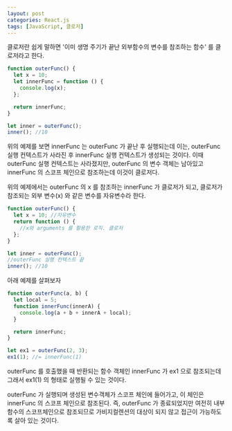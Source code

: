 ```yaml
---
layout: post
categories: React.js
tags: [JavaScript, 클로저]
---
```


클로저란 쉽게 말하면 '이미 생명 주기가 끝난 외부함수의 변수를 참조하는 함수' 를 클로저라고 한다.

```js
function outerFunc() {
  let x = 10;
  let innerFunc = function () {
    console.log(x);
  };

  return innerFunc;
}

let inner = outerFunc();
inner(); //10
```

위의 예제를 보면 innerFunc 는 outerFunc 가 끝난 후 실행되는데 이는, outerFunc 실행 컨텍스트가 사라진 후 innerFunc 실행 컨텍스트가 생성되는 것이다.
이때 outerFunc 실행 컨텍스트는 사라졌지만, outerFunc 의 변수 객체는 남아있고 innerFunc 의 스코프 체인으로 참조하는데 이것이 클로저다.

위의 예제에서는 outerFunc 의 x 를 참조하는 innerFunc 가 클로저가 되고, 클로저가 참조되는 외부 변수(x) 와 같은 변수를 자유변수라 한다.

```js
function outerFunc() {
  let x = 10; //자유변수
  return function () {
    //x와 arguments 를 활용한 로직. 클로저
  };
}

let inner = outerFunc();
//outerFunc 실행 컨텍스트 끝
inner(); //10
```

아래 예제를 살펴보자

```js
function outerFunc(a, b) {
  let local = 5;
  function innerFunc(innerA) {
    console.log(a + b + innerA + local);
  }

  return innerFunc;
}

let ex1 = outerFunc(2, 3);
ex1(1); //= innerFunc(1)
```

outerFunc 를 호출했을 때 반환되는 함수 객체인 innerFunc 가 ex1 으로 참조되는데 그래서 ex1(1) 의 형태로 실행될 수 있는 것이다.

outerFunc 가 실행되며 생성된 변수객체가 스코프 체인에 들어가고, 이 체인은 innerFunc 의 스코프 체인으로 참조된다.
즉, outerFunc 가 종료되었지만 여전히 내부함수의 스코프체인으로 참조되므로 가비지컬렌션의 대상이 되지 않고 접근이 가능하도록 살아 있는 것이다.
